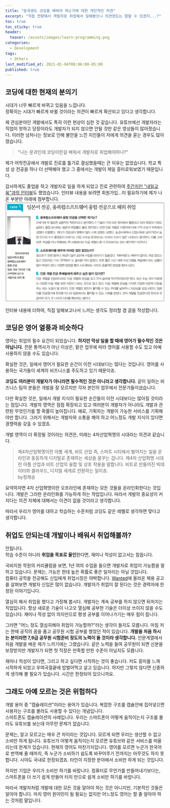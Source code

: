 ```yaml
---
title: "문과생도 코딩을 배워야 하는가에 대한 개인적인 의견"
excerpt: "직접 전향해서 개발자로 취업해서 일해봤으니 의견정도는 말할 수 있겠지...?"
toc: true
toc_sticky: true
header:
  teaser: /assets/images/learn-programming.png
categories:
  - Development 
tags:
  - Others
last_modified_at: 2021-01-04T08:06:00-05:00
published: true
---
```


## 코딩에 대한 현재의 분의기  
시대가 너무 빠르게 바뀌고 있음을 느낍니다.   
정확히는 시대가 빠르게 바뀔 것이라는 의견이 빠르게 확산되고 있다고 생각합니다.   

제 관심분야인 개발에서도 특히 이런 현상이 심한 것 같습니다. 유튜브에선 개발자라는 직업이 핫하고 당장이라도 개발자가 되지 않으면 안될 것만 같은 영상들이 많아졌습니다. 이러한 넘처나는 정보로 인해 불안을 느낀 지인들이 저에게 의견을 묻는 경우도 많아졌습니다.   
> "나는 문과인데 코딩이란걸 배워서 개발자로 취업해야하나?"

제가 어학전공에서 개발로 진로를 틀기로 결심했을때는 큰 이유는 없었습니다. 학교 특성 상 전공을 하나 더 선택해야 했고 그 중에서는 개발이 제일 흥미로워보였기 때문입니다.   

감사하게도 졸업을 하고 개발자로 일을 하게 되었고 진로 관련하여 [주간지인 "내일교육"과의 인터뷰](https://blog.naver.com/naeil_education/222024773986)도 했었습니다.
인터뷰 내용을 보려면 회원가입...이 필요하기에 제가 나온 부분만 아래에 첨부합니다.   
![learn-programming](/assets/images/learn-programming.png)  

인터뷰 내용에 더하여, 직접 일해보고나서 느끼는 생각도 정리할 겸 글을 작성합니다.


## 코딩은 영어 열풍과 비슷하다
영어는 취업의 필수 요건이 되었습니다. **하지만 막상 일을 할 때에 영어가 필수적인 것은 아닙니다.** 전문 통역사가 아닌 이상은, 맡은 업무에 따라 영어를 사용할 수도 있고 아예 사용하지 않을 수도 있습니다. 

확실한 것은, 일에서 영어가 필요한 순간이 이전 시대보다는 많다는 것입니다. 영어를 사용하는 국가들이 세계의 비즈니스를 주도하고 있기 때문이죠. 

**코딩도 여러분이 개발자가 아니라면 필수적인 것은 아니라고 생각합니다.** 같이 일하는 비즈니스 팀의 분들은 개발을 잘 모르지만 각자 본인의 업무에서 전문가들이셨습니다.  

다만 확실한 것은, 일에서 개발 지식이 필요한 순간들이 이전 시대보다는 많아질 것이라는 점입니다. 개발의 영역은 점점 확장되고 있고 여러분이 개발자가 아니라도 개발과 관련된 무엇인가를 할 확률이 높아집니다. 예로, 기획자는 개발이 가능한 서비스를 기획해야만 합니다. 그러기 위해서는 개발자와 소통을 해야 하고 어느정도 개발 지식이 있다면 경쟁력을 갖출 수 있겠죠.

개발 영역이 더 확장될 것이라는 의견은, 미래는 4차산업혁명의 시대라는 의견과 같습니다.     
> 제4차산업혁명이란 아톰 세계, 비트 산업 즉, 스마트 시티에서 벌어지는 일을 온라인과 동등하게 디지털로 존재하는 세상을 꿈꾸는 겁니다. 제4차 산업혁명 시대란 아톰 산업과 비트 산업의 융합 및 상호 작용을 말합니다. 비트로 만들어진 빅데이터와 클라우드, 디지털 세계로 전환하는 일이죠.  
by정재승

요약하자면 4차 산업혁명이란 오프라인에 존재하는 모든 것들을 온라인화한다는 것입니다. 개발은 그러한 온라인화를 가능하게 하는 작업입니다. 따라서 개발의 중요성이 커지다는 의견 자체에 대해서는 이견이 없을 것이라고 생각합니다.   

따라서 우리가 영어를 대하고 학습하는 수준처럼 코딩도 같은 레벨로 생각하면 맞다고 생각합니다.  


## 취업도 안되는데 개발이나 배워서 취업해볼까?
안됩니다.   
학습 수준이 아니라 **취업을 목표로 올인**한다면, 재미나 적성이 없고서는 힘듭니다.   

국비지원 학원의 커리큘럼을 보면, 1년 여의 수업을 들으면 개발자로 취업이 가능함을 말하고 있습니다. 문제는, 가능은 한데 높은 확률로 좋은 일자리는 아닐 것입니다.   
컴퓨터 공학을 전공해도 신입에게 취업시장은 야박합니다. [Wanted](https://www.wanted.co.kr/search?query=%EA%B0%9C%EB%B0%9C%EC%9E%90)에 올라온 채용 공고를 살펴보면 개발자 신입은 많이 없습니다. 개발자가 취업이 잘 된다는 것은 경력자에 한정된 이야기입니다.  

열심히 해서 취업을 했다고 가정해 봅시다. 개발자는 계속 공부를 하지 않으면 뒤처지는 직업입니다. 항상 새로운 기술이 나고오 열심해 공부한 기술은 더이상 쓰이지 않을 수도 있습니다. 재미나 적성 없이 의지만으로 평생 공부를 이어나가기는 매우 힘이 듭니다.   

그러면 "어느 정도 열심히해야 취업이 가능할까?"라는 생각이 들지도 모릅니다. 마침 저는 한때 공직의 꿈을 품고 공무원 시험 공부를 했었던 적이 있습니다. **개발을 처음 하시는 분이라면 7,9급 공무원 시험준비 정도의 노력이 들 것이라 생각합니다.** 인문계열에서 처음 개발을 배운 제가 느끼기에는 그랬습니다. 같은 노력을 들여 공무원이 되면 신분을 보장받지만 개발자가 되면 첫 직장은 만족할 만한 수준이 아닐지도 모릅니다.  

재미나 적성이 있다면, 그리고 하고 싶다면 시작하는 것이 좋습니다. 저도 흥미를 느껴 시작하게 되었고 우여곡절끝에 밥벌어먹고 살고 있습니다. 하지만 그렇지 않다면 신중하게 생각해 볼 필요가 있습니다. 시간은 한정되어 있으니까요.


## 그래도 아예 모르는 것은 위험하다
개발 용어 중 "캡슐레이션"이라는 용어가 있습니다. 복잡한 구조를 캡슐안에 집어넣으면 사용자는 구조를 몰라도 사용할 수 있다는 개념입니다.   
스마트폰도 캡슐레이션의 사례입니다. 우리는 스마트폰이 어떻게 움직이는지 구조를 몰라도 유튜브를 보는데 아무런 문제가 없습니다.   

문제는, 알고 모르고는 매우 큰 차이라는 것입니다. 모르게 되면 우리는 생산할 수 없고 소비만 하게 됩니다. 유튜브가 어떻게 움직이는지 모르면 유튜브와 같은 서비스를 떠올리는데 한계가 있습니다. 
현재의 영어도 마찬가지입니다. 영어를 모르면 누군가 한국어로 번역해 줄 때까지, 즉 누군가 소비하기 쉽도록 바꾸어주기 전까지는 아무것도 하지 못합니다. 시야도 국내로 한정되겠죠. 타인이 지정한 분야에서 소비만 하게 되는 것입니다. 

하지만 기업은 우리가 소비만 하기를 바랍니다. 컴퓨터로 무언가를 만들어내기보다는, 스마트폰을 더 쓰기 쉽게 만들어 터치 만으로 쉽게 소비만 하기를 바랍니다. 

따라서 개발자처럼 개발에 대한 모든 것을 알아야 하는 것은 아니지만, 기본적인 것들은 알아야 합니다. 마치 영어 원어민이 될 필요는 없지만 어느정도 영어는 할 줄 알아야 하는 것처럼 말입니다.  
